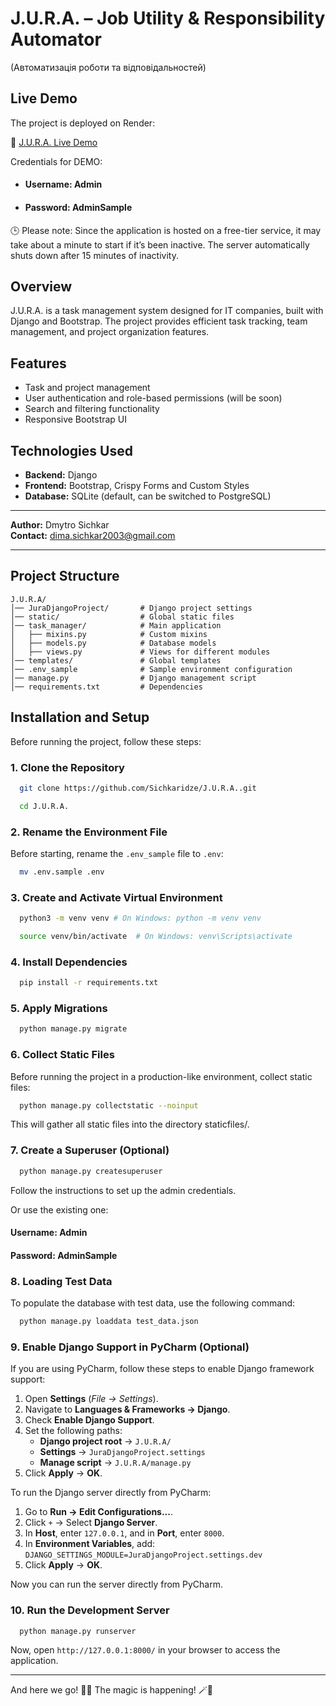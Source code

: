 # J.U.R.A. – Job Utility & Responsibility Automator
(Автоматизація роботи та відповідальностей)

## Live Demo

The project is deployed on Render:

🔗 [J.U.R.A. Live Demo](https://j-u-r-a.onrender.com/)

Credentials for DEMO:
 - #### Username: Admin
 - #### Password: AdminSample

🕒 Please note: Since the application is hosted on a free-tier service,
it may take about a minute to start if it’s been inactive.
The server automatically shuts down after 15 minutes of inactivity.


## Overview
J.U.R.A. is a task management system designed for IT companies, built with Django and Bootstrap. The project provides efficient task tracking, team management, and project organization features.  
## Features
- Task and project management
- User authentication and role-based permissions (will be soon)
- Search and filtering functionality
- Responsive Bootstrap UI

## Technologies Used
- **Backend:** Django
- **Frontend:** Bootstrap, Crispy Forms and Custom Styles
- **Database:** SQLite (default, can be switched to PostgreSQL)

---

**Author:** Dmytro Sichkar  
**Contact:** dima.sichkar2003@gmail.com 

---

## Project Structure
```
J.U.R.A/
│── JuraDjangoProject/       # Django project settings
│── static/                  # Global static files
│── task_manager/            # Main application
│   ├── mixins.py            # Custom mixins
│   ├── models.py            # Database models
│   ├── views.py             # Views for different modules
│── templates/               # Global templates
│── .env_sample              # Sample environment configuration
│── manage.py                # Django management script
│── requirements.txt         # Dependencies
```

## Installation and Setup

Before running the project, follow these steps:

### 1. Clone the Repository

```sh
  git clone https://github.com/Sichkaridze/J.U.R.A..git
```
```sh
  cd J.U.R.A.
```


### 2. Rename the Environment File
Before starting, rename the `.env_sample` file to `.env`:
```sh
  mv .env.sample .env
```

### 3. Create and Activate Virtual Environment
```sh
  python3 -m venv venv # On Windows: python -m venv venv
```
```sh
  source venv/bin/activate  # On Windows: venv\Scripts\activate
```

### 4. Install Dependencies
```sh
  pip install -r requirements.txt
```

### 5. Apply Migrations
```sh
  python manage.py migrate
```

### 6. Collect Static Files

Before running the project in a production-like environment, collect static files:
```sh
  python manage.py collectstatic --noinput
```
This will gather all static files into the directory staticfiles/.
### 7. Create a Superuser (Optional)
```sh
  python manage.py createsuperuser
```
Follow the instructions to set up the admin credentials.

Or use the existing one:

#### Username: Admin
#### Password: AdminSample

### 8. Loading Test Data

To populate the database with test data, use the following command:

```sh
  python manage.py loaddata test_data.json
```

### 9. Enable Django Support in PyCharm (Optional)

If you are using PyCharm, follow these steps to enable Django framework support:

1. Open **Settings** (*File → Settings*).
2. Navigate to **Languages & Frameworks → Django**.
3. Check **Enable Django Support**.
4. Set the following paths:
   - **Django project root** → `J.U.R.A/`
   - **Settings** → `JuraDjangoProject.settings`
   - **Manage script** → `J.U.R.A/manage.py`
5. Click **Apply** → **OK**.

To run the Django server directly from PyCharm:

1. Go to **Run → Edit Configurations...**.
2. Click `+` → Select **Django Server**.
3. In **Host**, enter `127.0.0.1`, and in **Port**, enter `8000`.
4. In **Environment Variables**, add:
```DJANGO_SETTINGS_MODULE=JuraDjangoProject.settings.dev```
5. Click **Apply** → **OK**.

Now you can run the server directly from PyCharm.

### 10. Run the Development Server
```sh
  python manage.py runserver
```

Now, open `http://127.0.0.1:8000/` in your browser to access the application.

---

And here we go! 🧙✨ The magic is happening! 🪄🔮